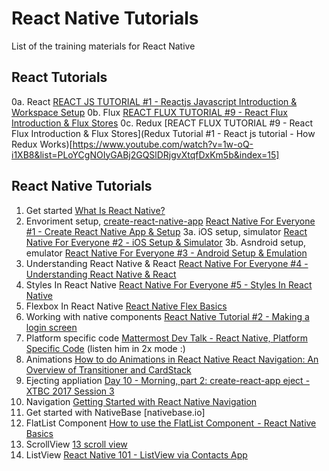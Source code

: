 # React Native Tutorials

List of the training materials for React Native

## React Tutorials
0a. React [REACT JS TUTORIAL #1 - Reactjs Javascript Introduction & Workspace Setup](https://www.youtube.com/watch?v=MhkGQAoc7bc&list=PLoYCgNOIyGABj2GQSlDRjgvXtqfDxKm5b)
0b. Flux [REACT FLUX TUTORIAL #9 - React Flux Introduction & Flux Stores](https://www.youtube.com/watch?v=PvjNglsyOHs&list=PLoYCgNOIyGABj2GQSlDRjgvXtqfDxKm5b&index=9)
0c. Redux [REACT FLUX TUTORIAL #9 - React Flux Introduction & Flux Stores](Redux Tutorial #1 - React js tutorial - How Redux Works)[https://www.youtube.com/watch?v=1w-oQ-i1XB8&list=PLoYCgNOIyGABj2GQSlDRjgvXtqfDxKm5b&index=15]

## React Native Tutorials
1. Get started	[What Is React Native?](https://www.youtube.com/watch?v=JKCgwL-IfgM)
2. Envoriment setup, [create-react-native-app](https://github.com/react-community/create-react-native-app)	[React Native For Everyone #1 - Create React Native App & Setup](https://www.youtube.com/watch?v=3Pm5_Cf7pQI&t=57s)
3a. iOS setup, simulator	[React Native For Everyone #2 - iOS Setup & Simulator](https://www.youtube.com/watch?v=K0y2tc38l2s) 
3b. Asndroid setup, emulator	[React Native For Everyone #3 - Android Setup & Emulation]([https://www.youtube.com/watch?v=Q0dERWCzoi0)	
4. Understanding React Native & React	[React Native For Everyone #4 - Understanding React Native & React](https://www.youtube.com/watch?v=31nry-ewk4c)	
5. Styles In React Native [React Native For Everyone #5 - Styles In React Native](https://www.youtube.com/watch?v=TbxyysumfPU)	
6. Flexbox In React Native [React Native Flex Basics](https://www.youtube.com/watch?v=-xFF5KF-KpE&list=PL7D-0n1z1EbhkundIsOBaN_mlLvV4_hyO)
7. Working with native components	[React Native Tutorial #2 - Making a login screen](https://www.youtube.com/watch?v=1xu1eeRCPEk&t=1s)	
8. Platform specific code	[Mattermost Dev Talk - React Native, Platform Specific Code](https://www.youtube.com/watch?v=Z4soLnybmck) (listen him in 2x mode :)
9. Animations [How to do Animations in React Native	React Navigation: An Overview of Transitioner and CardStack](https://www.youtube.com/watch?v=XKgfszmI1bk)
10. Ejecting appliation	[Day 10 - Morning, part 2: create-react-app eject - XTBC 2017 Session 3](https://www.youtube.com/watch?v=1ogpM54KKVA)	
11. Navigation [Getting Started with React Native Navigation](https://www.youtube.com/watch?v=SyyLvs0W86U)	
12. Get started with NativeBase	[nativebase.io]
13. FlatList Component	[How to use the FlatList Component  - React Native Basics](https://www.youtube.com/watch?v=r-ENJLGrd3s&list=PLG02JlJZbKbtP2blo4lYr_iztNLckBofc)	
14. ScrollView [13 scroll view](https://www.youtube.com/watch?v=lJ0xoSLYrFs&t=113s)
15. ListView [React Native 101 - ListView via Contacts App](https://www.youtube.com/watch?v=Az67CxCJig0)
